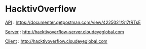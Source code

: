 # HacktivOverflow

[API](https://documenter.getpostman.com/view/4225021/S17tRTsE) : https://documenter.getpostman.com/view/4225021/S17tRTsE

[Server](http://hacktivoverflow-server.cloudeyeglobal.com) : http://hacktivoverflow-server.cloudeyeglobal.com

[Client](http://hacktivoverflow.cloudeyeglobal.com) : http://hacktivoverflow.cloudeyeglobal.com 